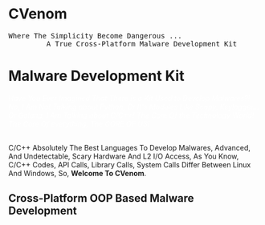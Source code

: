 # CVenom
<pre>
Where The Simplicity Become Dangerous ...
         A True Cross-Platform Malware Development Kit
</pre>

<h1>Malware Development Kit</h1>
<em style="color: white">Have You Ever Imagined That There is a Kit Used to Develop Malwares?! No, I Am Not Talking about Python, Or It's Modules Like Scapy, Keylogger... Or Golang, I Am Talking about C/C++! The Core Of the Technology World! The Core Of everything, The CORE OF US!</em>
<br><br>
<p>C/C++ Absolutely The Best Languages To Develop Malwares, Advanced, And Undetectable, Scary Hardware And L2 I/O Access, As You Know, C/C++ Codes, API Calls, Library Calls, System Calls Differ Between Linux And Windows, So, <strong>Welcome To CVenom</strong>.</p>
<h2>Cross-Platform OOP Based Malware Development</h2>
